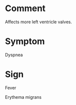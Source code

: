# Comment

Affects more left ventricle valves.

# Symptom

Dyspnea

# Sign

Fever

Erythema migrans

